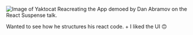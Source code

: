 ![Image of Yaktocat](https://cl.ly/408f860f590c/Screen%252520Recording%2525202018-09-16%252520at%25252004.36%252520PM.gif)
Reacreating the App demoed by Dan Abramov on the React Suspense talk. 


Wanted to see how he structures his react code. + I liked the UI 🙃